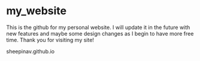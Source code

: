 # my_website

This is the github for my personal website. I will update it in the future with new features and maybe some design changes as I begin to have more free time.
Thank you for visiting my site!

sheepinav.github.io
